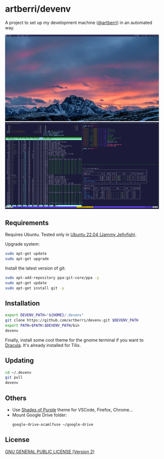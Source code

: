 # artberri/devenv

A project to set up my development machine ([@artberri](https://github.com/artberri)) in an automated way.

![Screenshot of the desktop](screenshot-desktop.png)
![Screenshot of the shell](screenshot.png)

## Requirements

Requires Ubuntu. Tested only in [Ubuntu 22.04 (Jammy Jellyfish)](http://releases.ubuntu.com/22.04/).

Upgrade system:

```bash
sudo apt-get update
sudo apt-get upgrade
```

Install the latest version of git:

```bash
sudo apt-add-repository ppa:git-core/ppa -y
sudo apt-get update
sudo apt-get install git -y
```

## Installation

```bash
export DEVENV_PATH="${HOME}/.devenv"
git clone https://github.com/artberri/devenv.git $DEVENV_PATH
export PATH=$PATH:$DEVENV_PATH/bin
devenv
```

Finally, install some cool theme for the gnome terminal if you want to [Dracula](https://draculatheme.com). It's already installed for Tilix.

## Updating

```bash
cd ~/.devenv
git pull
devenv
```

## Others

- Use [Shades of Purple](https://shadesofpurple.pro/) theme for VSCode, Firefox, Chrome...
- Mount Google Drive folder:
  ```bash
  google-drive-ocamlfuse ~/google-drive
  ```

## License

[GNU GENERAL PUBLIC LICENSE (Version 2)](LICENSE)
